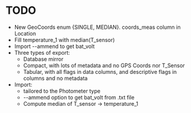 # TODO
* New GeoCoords enum {SINGLE, MEDIAN}. coords_meas column in Location
* Fill temperature_1 with median(T_sensor)
* Import --ammend to get bat_volt
* Three types of export:
	- Database mirror
	- Compact, with lots of metadata and no GPS Coords nor T_Sensor
	- Tabular, with all flags in data columns, and descriptive flags in columns and no metadata
* Import:
	- tailored to the Photometer type
	- --ammend option to get bat_volt from .txt file
	- Compute median of T_sensor -> temperature_1
	
